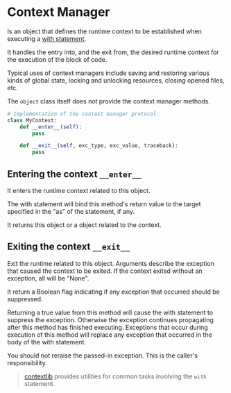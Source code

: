 # Context Manager
Is an object that defines the runtime context to be established when executing a [with statement](with_statement.md).

It handles the entry into, and the exit from, the desired runtime context for the execution of the block of code. 

Typical uses of context managers include saving and restoring various kinds of global state, locking and unlocking resources, closing opened files, etc.

The `object` class itself does not provide the context manager methods.

```python
# Implementation of the context manager protocol
class MyContext:
	def __enter__(self):
		pass

	def __exit__(self, exc_type, exc_value, traceback):
		pass
```
## Entering the context `__enter__`
It enters the runtime context related to this object.

The with statement will bind this method's return value to the target specified in the "as" of the statement, if any.

It returns this object or a object related to the context.
## Exiting the context `__exit__`
Exit the runtime related to this object. Arguments describe the exception that caused the context to be exited. If the context exited without an exception, all will be "None".

It return a Boolean flag indicating if any exception that occurred should be suppressed.

Returning a true value from this method will cause the with statement to suppress the exception. Otherwise the exception continues propagating after this method has finished executing. Exceptions that occur during execution of this method will replace any exception that occurred in the body of the with statement.

You should not reraise the passed-in exception. This is the caller's responsibility.

>[contextlib](https://docs.python.org/3/library/contextlib.html#module-contextlib) provides utilities for common tasks involving the `with` statement.